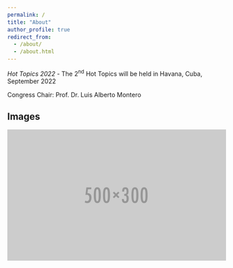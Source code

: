 ```yaml
---
permalink: /
title: "About"
author_profile: true
redirect_from: 
  - /about/
  - /about.html
---
```


*Hot Topics 2022* - The 2<sup>nd</sup> Hot Topics will be held in Havana, Cuba, September 2022

Congress Chair: Prof. Dr. Luis Alberto Montero 

## Images
![alt text](/images/500x300.png "Logo Title Text 1")

